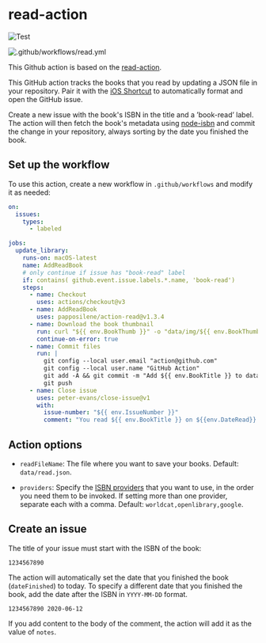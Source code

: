 # read-action

![Test](https://github.com/papposilene/action-read/workflows/Test/badge.svg?branch=main)

![.github/workflows/read.yml](https://github.com/papposilene/action-read/workflows/.github/workflows/read.yml/badge.svg)

This Github action is based on the [read-action](https://github.com/katydecorah/read-action).

This GitHub action tracks the books that you read by updating a JSON file in your repository. Pair it with
the [iOS Shortcut](shortcut/README.md) to automatically format and open the GitHub issue.

Create a new issue with the book's ISBN in the title and a ’book-read’ label. The action will then fetch the book's metadata
using [node-isbn](https://www.npmjs.com/package/node-isbn) and commit the change in your repository, always sorting by
the date you finished the book.

<!-- START GENERATED DOCUMENTATION -->

## Set up the workflow

To use this action, create a new workflow in `.github/workflows` and modify it as needed:

```yml
on:
  issues:
    types:
      - labeled

jobs:
  update_library:
    runs-on: macOS-latest
    name: AddReadBook
    # only continue if issue has "book-read" label
    if: contains( github.event.issue.labels.*.name, 'book-read')
    steps:
      - name: Checkout
        uses: actions/checkout@v3
      - name: AddReadBook
        uses: papposilene/action-read@v1.3.4
      - name: Download the book thumbnail
        run: curl "${{ env.BookThumb }}" -o "data/img/${{ env.BookThumbOutput }}"
        continue-on-error: true
      - name: Commit files
        run: |
          git config --local user.email "action@github.com"
          git config --local user.name "GitHub Action"
          git add -A && git commit -m "Add ${{ env.BookTitle }} to data/read.json."
          git push
      - name: Close issue
        uses: peter-evans/close-issue@v1
        with:
          issue-number: "${{ env.IssueNumber }}"
          comment: "You read ${{ env.BookTitle }} on ${{env.DateRead}}. What will be your next book?"
```

## Action options

- `readFileName`: The file where you want to save your books. Default: `data/read.json`.

- `providers`: Specify the [ISBN providers](https://github.com/palmerabollo/node-isbn#setting-backend-providers) that you want to use, in the order you need them to be invoked. If setting more than one provider, separate each with a comma. Default: `worldcat,openlibrary,google`.

<!-- END GENERATED DOCUMENTATION -->

## Create an issue

The title of your issue must start with the ISBN of the book:

```
1234567890
```

The action will automatically set the date that you finished the book (`dateFinished`) to today. To specify a different
date that you finished the book, add the date after the ISBN in `YYYY-MM-DD` format.

```
1234567890 2020-06-12
```

If you add content to the body of the comment, the action will add it as the value of `notes`.
